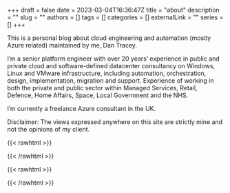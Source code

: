 +++ 
draft = false
date = 2023-03-04T16:36:47Z
title = "about"
description = ""
slug = ""
authors = []
tags = []
categories = []
externalLink = ""
series = []
+++

This is a personal blog about cloud engineering and automation (mostly Azure related) maintained by me, Dan Tracey.

I’m a senior platform engineer with over 20 years’ experience in public and private cloud and software-defined datacenter consultancy on Windows, Linux and VMware infrastructure, including automation, orchestration, design, implementation, migration and support. Experience of working in both the private and public sector within Managed Services, Retail, Defence, Home Affairs, Space, Local Government and the NHS.

I’m currently a freelance Azure consultant in the UK.

Disclaimer: The views expressed anywhere on this site are strictly mine and not the opinions of my client.



{{< rawhtml >}}
<div data-iframe-width="150" data-iframe-height="270" data-share-badge-id="b425f7b6-2fec-45a9-b114-a9d72fb773de" data-share-badge-host="https://www.credly.com"></div><script type="text/javascript" async src="//cdn.credly.com/assets/utilities/embed.js"></script>
<div data-iframe-width="150" data-iframe-height="270" data-share-badge-id="706db2e5-b914-4c5b-9135-a8fcf628c3a8" data-share-badge-host="https://www.credly.com"></div><script type="text/javascript" async src="//cdn.credly.com/assets/utilities/embed.js"></script>
<div data-iframe-width="150" data-iframe-height="270" data-share-badge-id="775da35f-9d0d-417b-a656-52ac08fd2096" data-share-badge-host="https://www.credly.com"></div><script type="text/javascript" async src="//cdn.credly.com/assets/utilities/embed.js"></script>
<div data-iframe-width="150" data-iframe-height="270" data-share-badge-id="cd43438d-6521-478e-bb2d-415f491b88a2" data-share-badge-host="https://www.credly.com"></div><script type="text/javascript" async src="//cdn.credly.com/assets/utilities/embed.js"></script>
<div data-iframe-width="150" data-iframe-height="270" data-share-badge-id="01272c93-6219-49c2-a8d8-c2abb9ad0d11" data-share-badge-host="https://www.credly.com"></div><script type="text/javascript" async src="//cdn.credly.com/assets/utilities/embed.js"></script>
<div data-iframe-width="150" data-iframe-height="270" data-share-badge-id="bddc25e1-6ccb-49c2-84a0-7708e4c2b13d" data-share-badge-host="https://www.credly.com"></div><script type="text/javascript" async src="//cdn.credly.com/assets/utilities/embed.js"></script>
<div data-iframe-width="150" data-iframe-height="270" data-share-badge-id="775da35f-9d0d-417b-a656-52ac08fd2096" data-share-badge-host="https://www.credly.com"></div><script type="text/javascript" async src="//cdn.credly.com/assets/utilities/embed.js"></script>
<div data-iframe-width="150" data-iframe-height="270" data-share-badge-id="9bb2d297-84c1-4742-a870-f5f2cd2eba42" data-share-badge-host="https://www.credly.com"></div><script type="text/javascript" async src="//cdn.credly.com/assets/utilities/embed.js"></script>
<div data-iframe-width="150" data-iframe-height="270" data-share-badge-id="0e2f1478-6294-43f5-9c1c-64011d3c48f7" data-share-badge-host="https://www.credly.com"></div><script type="text/javascript" async src="//cdn.credly.com/assets/utilities/embed.js"></script>
{{< /rawhtml >}}

{{< rawhtml >}}
<div data-iframe-width="150" data-iframe-height="270" data-share-badge-id="6f4f93df-dd3d-4108-918d-5770e4542740" data-share-badge-host="https://www.credly.com"></div><script type="text/javascript" async src="//cdn.credly.com/assets/utilities/embed.js"></script>
{{< /rawhtml >}}
